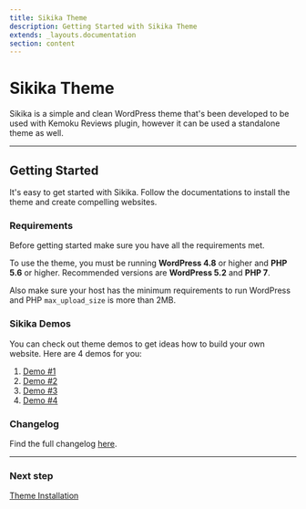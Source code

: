 ```yaml
---
title: Sikika Theme
description: Getting Started with Sikika Theme
extends: _layouts.documentation
section: content
---
```


# Sikika Theme

Sikika is a simple and clean WordPress theme that's been developed to be used with Kemoku Reviews plugin, however it can be used a standalone theme as well.

---

## Getting Started

It's easy to get started with Sikika. Follow the documentations to install the theme and create compelling websites.

### Requirements

Before getting started make sure you have all the requirements met.

To use the theme, you must be running **WordPress 4.8** or higher and **PHP 5.6** or higher.
Recommended versions are **WordPress 5.2** and **PHP 7**.

Also make sure your host has the minimum requirements to run WordPress and PHP `max_upload_size` is more than 2MB.

### Sikika Demos

You can check out theme demos to get ideas how to build your own website.
Here are 4 demos for you:

1. [Demo #1](https://dinomatic.com/demos/sikika/one)
2. [Demo #2](https://dinomatic.com/demos/sikika/two)
3. [Demo #3](https://dinomatic.com/demos/sikika/three)
4. [Demo #4](https://dinomatic.com/demos/sikika/four)

### Changelog

Find the full changelog [here](https://dinomatic.com/themes/sikika/changelog).

---

### Next step

[Theme Installation](/docs/sikika/installation/)
